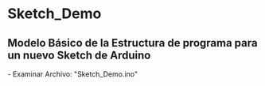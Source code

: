 <html>
<body>
<h1>Sketch_Demo</h1>
<h2>Modelo Básico de la Estructura de programa para un nuevo Sketch de Arduino</h2>
<p>- Examinar Archivo: "Sketch_Demo.ino"</p>
</body>
</html>
